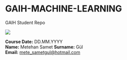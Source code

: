 # GAIH-MACHINE-LEARNING
GAIH Student Repo

![](img/newlogo.png)

**Course Date:** DD.MM.YYYY  
**Name:** Metehan Samet 
**Surname:** Gül  
**Email:** mete_sametgul@hotmail.com 
